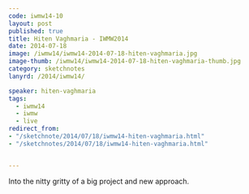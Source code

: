```yaml
---
code: iwmw14-10
layout: post
published: true
title: Hiten Vaghmaria - IWMW2014
date: 2014-07-18
image: /iwmw14/iwmw14-2014-07-18-hiten-vaghmaria.jpg
image-thumb: /iwmw14/iwmw14-2014-07-18-hiten-vaghmaria-thumb.jpg
category: sketchnotes
lanyrd: /2014/iwmw14/

speaker: hiten-vaghmaria
tags:
  - iwmw14
  - iwmw
  - live
redirect_from:
- "/sketchnote/2014/07/18/iwmw14-hiten-vaghmaria.html"
- "/sketchnotes/2014/07/18/iwmw14-hiten-vaghmaria.html"


---
```


Into the nitty gritty of a big project and new approach.
